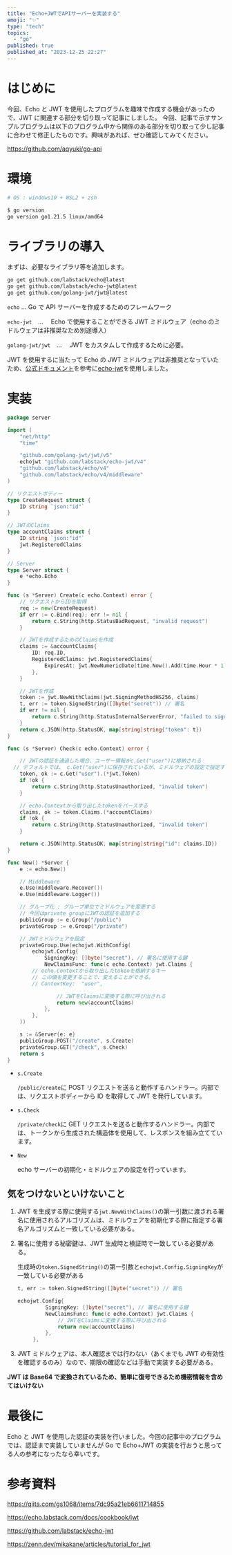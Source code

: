 ```yaml
---
title: "Echo+JWTでAPIサーバーを実装する"
emoji: "✨"
type: "tech"
topics:
  - "go"
published: true
published_at: "2023-12-25 22:27"
---
```


# はじめに

今回、Echo と JWT を使用したプログラムを趣味で作成する機会があったので、JWT に関連する部分を切り取って記事にしました。
今回、記事で示すサンプルプログラムは以下のプログラム中から関係のある部分を切り取って少し記事に合わせて修正したものです。興味があれば、ぜひ確認してみてください。

https://github.com/aqyuki/go-api

# 環境

```bash
# OS : windows10 + WSL2 + zsh

$ go version
go version go1.21.5 linux/amd64
```

# ライブラリの導入

まずは、必要なライブラリ等を追加します。

```bash
go get github.com/labstack/echo@latest
go get github.com/labstach/echo-jwt@latest
go get github.com/golang-jwt/jwt@latest
```

`echo` … Go で API サーバーを作成するためのフレームワーク

`echo-jwt`　…　 Echo で使用することができる JWT ミドルウェア（echo のミドルウェアは非推奨なため別途導入）

`golang-jwt/jwt`　…　 JWT をカスタムして作成するために必要。

JWT を使用するに当たって Echo の JWT ミドルウェアは非推奨となっていたため、[公式ドキュメント](https://echo.labstack.com/docs/cookbook/jwt)を参考に[echo-jwt](https://github.com/labstack/echo-jwt)を使用しました。

# 実装

```go:server.go
package server

import (
	"net/http"
	"time"

	"github.com/golang-jwt/jwt/v5"
	echojwt "github.com/labstack/echo-jwt/v4"
	"github.com/labstack/echo/v4"
	"github.com/labstack/echo/v4/middleware"
)

// リクエストボディー
type CreateRequest struct {
	ID string `json:"id"`
}

// JWTのClaims
type accountClaims struct {
	ID string `json:"id"`
	jwt.RegisteredClaims
}

// Server
type Server struct {
	e *echo.Echo
}

func (s *Server) Create(c echo.Context) error {
	// リクエストからIDを取得
	req := new(CreateRequest)
	if err := c.Bind(req); err != nil {
		return c.String(http.StatusBadRequest, "invalid request")
	}

	// JWTを作成するためのClaimsを作成
	claims := &accountClaims{
		ID: req.ID,
		RegisteredClaims: jwt.RegisteredClaims{
			ExpiresAt: jwt.NewNumericDate(time.Now().Add(time.Hour * 1)),
		},
	}

	// JWTを作成
	token := jwt.NewWithClaims(jwt.SigningMethodHS256, claims)
	t, err := token.SignedString([]byte("secret")) // 署名
	if err != nil {
		return c.String(http.StatusInternalServerError, "failed to sign token")
	}
	return c.JSON(http.StatusOK, map[string]string{"token": t})
}

func (s *Server) Check(c echo.Context) error {

	// JWTの認証を通過した場合、ユーザー情報がc.Get("user")に格納される
  // デフォルトでは、 c.Get("user")に保存されているが、ミドルウェアの設定で指定することも可能
	token, ok := c.Get("user").(*jwt.Token)
	if !ok {
		return c.String(http.StatusUnauthorized, "invalid token")
	}

	// echo.Contextから取り出したtokenをパースする
	claims, ok := token.Claims.(*accountClaims)
	if !ok {
		return c.String(http.StatusUnauthorized, "invalid token")
	}

	return c.JSON(http.StatusOK, map[string]string{"id": claims.ID})
}

func New() *Server {
	e := echo.New()

	// Middleware
	e.Use(middleware.Recover())
	e.Use(middleware.Logger())

	// グループ化 : グループ単位でミドルウェアを変更する
	// 今回はprivate groupにJWTの認証を追加する
	publicGroup := e.Group("/public")
	privateGroup := e.Group("/private")

	// JWTミドルウェアを設定
	privateGroup.Use(echojwt.WithConfig(
		echojwt.Config{
			SigningKey: []byte("secret"), // 署名に使用する鍵
			NewClaimsFunc: func(c echo.Context) jwt.Claims {
        // echo.Contextから取り出したtokenを格納するキー
        // この値を変更することで、変えることができる。
        // ContextKey: 	"user",

				// JWTをClaimsに変換する際に呼び出される
				return new(accountClaims)
			},
		},
	))

	s := &Server{e: e}
	publicGroup.POST("/create", s.Create)
	privateGroup.GET("/check", s.Check)
	return s
}

```

- `s.Create`

  `/public/create`に POST リクエストを送ると動作するハンドラー。内部では、リクエストボディーから ID を取得して JWT を発行しています。

- `s.Check`

  `/private/check`に GET リクエストを送ると動作するハンドラー。内部では、トークンから生成された構造体を使用して、レスポンスを組み立てています。

- `New`

  echo サーバーの初期化・ミドルウェアの設定を行っています。

## 気をつけないといけないこと

1. JWT を生成する際に使用する`jwt.NewWithClaims()`の第一引数に渡される署名に使用されるアルゴリズムは、ミドルウェアを初期化する際に指定する署名アルゴリズムと一致している必要がある。
2. 署名に使用する秘密鍵は、JWT 生成時と検証時で一致している必要がある。

   生成時の`token.SignedString()`の第一引数と`echojwt.Config.SigningKey`が一致している必要がある

   ```go
   t, err := token.SignedString([]byte("secret")) // 署名
   ```

   ```go
   echojwt.Config{
   			SigningKey: []byte("secret"), // 署名に使用する鍵
   			NewClaimsFunc: func(c echo.Context) jwt.Claims {
   				// JWTをClaimsに変換する際に呼び出される
   				return new(accountClaims)
   			},
   		},
   ```

3. JWT ミドルウェアは、本人確認までは行わない（あくまでも JWT の有効性を確認するのみ）なので、期限の確認などは手動で実装する必要がある。

**JWT は Base64 で変換されているため、簡単に復号できるため機密情報を含めてはいけない**

# 最後に

Echo と JWT を使用した認証の実装を行いました。今回の記事中のプログラムでは、認証まで実装していませんが Go で Echo+JWT の実装を行おうと思ってる人の参考になったなら幸いです。

# 参考資料

https://qiita.com/gs1068/items/7dc95a21eb6611714855

https://echo.labstack.com/docs/cookbook/jwt

https://github.com/labstack/echo-jwt

https://zenn.dev/mikakane/articles/tutorial_for_jwt
